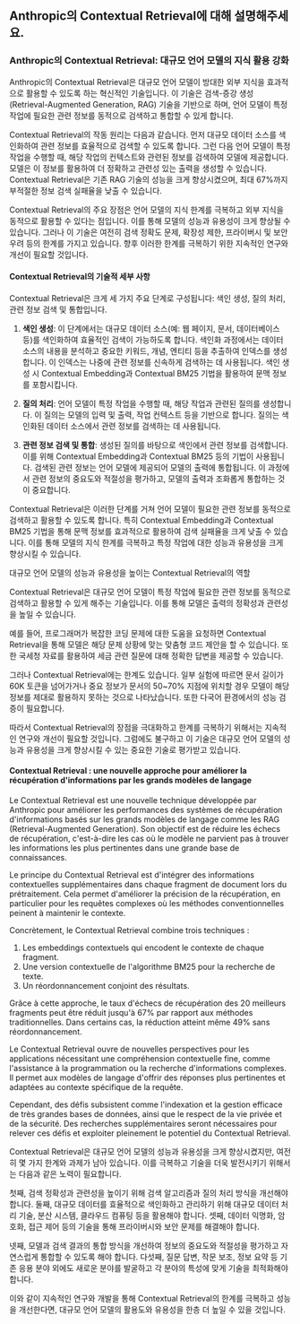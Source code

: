 ## Anthropic의 Contextual Retrieval에 대해 설명해주세요.

### Anthropic의 Contextual Retrieval: 대규모 언어 모델의 지식 활용 강화

Anthropic의 Contextual Retrieval은 대규모 언어 모델이 방대한 외부 지식을 효과적으로 활용할 수 있도록 하는 혁신적인 기술입니다. 이 기술은 검색-증강 생성(Retrieval-Augmented Generation, RAG) 기술을 기반으로 하며, 언어 모델이 특정 작업에 필요한 관련 정보를 동적으로 검색하고 통합할 수 있게 합니다.

Contextual Retrieval의 작동 원리는 다음과 같습니다. 먼저 대규모 데이터 소스를 색인화하여 관련 정보를 효율적으로 검색할 수 있도록 합니다. 그런 다음 언어 모델이 특정 작업을 수행할 때, 해당 작업의 컨텍스트와 관련된 정보를 검색하여 모델에 제공합니다. 모델은 이 정보를 활용하여 더 정확하고 관련성 있는 출력을 생성할 수 있습니다. Contextual Retrieval은 기존 RAG 기술의 성능을 크게 향상시켰으며, 최대 67%까지 부적절한 정보 검색 실패율을 낮출 수 있습니다.

Contextual Retrieval의 주요 장점은 언어 모델의 지식 한계를 극복하고 외부 지식을 동적으로 활용할 수 있다는 점입니다. 이를 통해 모델의 성능과 유용성이 크게 향상될 수 있습니다. 그러나 이 기술은 여전히 검색 정확도 문제, 확장성 제한, 프라이버시 및 보안 우려 등의 한계를 가지고 있습니다. 향후 이러한 한계를 극복하기 위한 지속적인 연구와 개선이 필요할 것입니다.


#### Contextual Retrieval의 기술적 세부 사항

Contextual Retrieval은 크게 세 가지 주요 단계로 구성됩니다: 색인 생성, 질의 처리, 관련 정보 검색 및 통합입니다.

1. **색인 생성**: 이 단계에서는 대규모 데이터 소스(예: 웹 페이지, 문서, 데이터베이스 등)를 색인화하여 효율적인 검색이 가능하도록 합니다. 색인화 과정에서는 데이터 소스의 내용을 분석하고 중요한 키워드, 개념, 엔티티 등을 추출하여 인덱스를 생성합니다. 이 인덱스는 나중에 관련 정보를 신속하게 검색하는 데 사용됩니다. 색인 생성 시 Contextual Embedding과 Contextual BM25 기법을 활용하여 문맥 정보를 포함시킵니다.

2. **질의 처리**: 언어 모델이 특정 작업을 수행할 때, 해당 작업과 관련된 질의를 생성합니다. 이 질의는 모델의 입력 및 출력, 작업 컨텍스트 등을 기반으로 합니다. 질의는 색인화된 데이터 소스에서 관련 정보를 검색하는 데 사용됩니다.

3. **관련 정보 검색 및 통합**: 생성된 질의를 바탕으로 색인에서 관련 정보를 검색합니다. 이를 위해 Contextual Embedding과 Contextual BM25 등의 기법이 사용됩니다. 검색된 관련 정보는 언어 모델에 제공되어 모델의 출력에 통합됩니다. 이 과정에서 관련 정보의 중요도와 적절성을 평가하고, 모델의 출력과 조화롭게 통합하는 것이 중요합니다.

Contextual Retrieval은 이러한 단계를 거쳐 언어 모델이 필요한 관련 정보를 동적으로 검색하고 활용할 수 있도록 합니다. 특히 Contextual Embedding과 Contextual BM25 기법을 통해 문맥 정보를 효과적으로 활용하여 검색 실패율을 크게 낮출 수 있습니다. 이를 통해 모델의 지식 한계를 극복하고 특정 작업에 대한 성능과 유용성을 크게 향상시킬 수 있습니다.



대규모 언어 모델의 성능과 유용성을 높이는 Contextual Retrieval의 역할

Contextual Retrieval은 대규모 언어 모델이 특정 작업에 필요한 관련 정보를 동적으로 검색하고 활용할 수 있게 해주는 기술입니다. 이를 통해 모델은 출력의 정확성과 관련성을 높일 수 있습니다.

예를 들어, 프로그래머가 복잡한 코딩 문제에 대한 도움을 요청하면 Contextual Retrieval을 통해 모델은 해당 문제 상황에 맞는 맞춤형 코드 제안을 할 수 있습니다. 또한 국세청 자료를 활용하여 세금 관련 질문에 대해 정확한 답변을 제공할 수 있습니다.

그러나 Contextual Retrieval에는 한계도 있습니다. 일부 실험에 따르면 문서 길이가 60K 토큰을 넘어가거나 중요 정보가 문서의 50~70% 지점에 위치할 경우 모델이 해당 정보를 제대로 활용하지 못하는 것으로 나타났습니다. 또한 다국어 환경에서의 성능 검증이 필요합니다.

따라서 Contextual Retrieval의 장점을 극대화하고 한계를 극복하기 위해서는 지속적인 연구와 개선이 필요할 것입니다. 그럼에도 불구하고 이 기술은 대규모 언어 모델의 성능과 유용성을 크게 향상시킬 수 있는 중요한 기술로 평가받고 있습니다.


#### Contextual Retrieval : une nouvelle approche pour améliorer la récupération d'informations par les grands modèles de langage

Le Contextual Retrieval est une nouvelle technique développée par Anthropic pour améliorer les performances des systèmes de récupération d'informations basés sur les grands modèles de langage comme les RAG (Retrieval-Augmented Generation). Son objectif est de réduire les échecs de récupération, c'est-à-dire les cas où le modèle ne parvient pas à trouver les informations les plus pertinentes dans une grande base de connaissances.

Le principe du Contextual Retrieval est d'intégrer des informations contextuelles supplémentaires dans chaque fragment de document lors du prétraitement. Cela permet d'améliorer la précision de la récupération, en particulier pour les requêtes complexes où les méthodes conventionnelles peinent à maintenir le contexte.

Concrètement, le Contextual Retrieval combine trois techniques :

1. Les embeddings contextuels qui encodent le contexte de chaque fragment.
2. Une version contextuelle de l'algorithme BM25 pour la recherche de texte.
3. Un réordonnancement conjoint des résultats.

Grâce à cette approche, le taux d'échecs de récupération des 20 meilleurs fragments peut être réduit jusqu'à 67% par rapport aux méthodes traditionnelles. Dans certains cas, la réduction atteint même 49% sans réordonnancement.

Le Contextual Retrieval ouvre de nouvelles perspectives pour les applications nécessitant une compréhension contextuelle fine, comme l'assistance à la programmation ou la recherche d'informations complexes. Il permet aux modèles de langage d'offrir des réponses plus pertinentes et adaptées au contexte spécifique de la requête.

Cependant, des défis subsistent comme l'indexation et la gestion efficace de très grandes bases de données, ainsi que le respect de la vie privée et de la sécurité. Des recherches supplémentaires seront nécessaires pour relever ces défis et exploiter pleinement le potentiel du Contextual Retrieval.



Contextual Retrieval은 대규모 언어 모델의 성능과 유용성을 크게 향상시켰지만, 여전히 몇 가지 한계와 과제가 남아 있습니다. 이를 극복하고 기술을 더욱 발전시키기 위해서는 다음과 같은 노력이 필요합니다.

첫째, 검색 정확성과 관련성을 높이기 위해 검색 알고리즘과 질의 처리 방식을 개선해야 합니다. 둘째, 대규모 데이터를 효율적으로 색인화하고 관리하기 위해 대규모 데이터 처리 기술, 분산 시스템, 클라우드 컴퓨팅 등을 활용해야 합니다. 셋째, 데이터 익명화, 암호화, 접근 제어 등의 기술을 통해 프라이버시와 보안 문제를 해결해야 합니다.

넷째, 모델과 검색 결과의 통합 방식을 개선하여 정보의 중요도와 적절성을 평가하고 자연스럽게 통합할 수 있도록 해야 합니다. 다섯째, 질문 답변, 작문 보조, 정보 요약 등 기존 응용 분야 외에도 새로운 분야를 발굴하고 각 분야의 특성에 맞게 기술을 최적화해야 합니다.

이와 같이 지속적인 연구와 개발을 통해 Contextual Retrieval의 한계를 극복하고 성능을 개선한다면, 대규모 언어 모델의 활용도와 유용성을 한층 더 높일 수 있을 것입니다.


